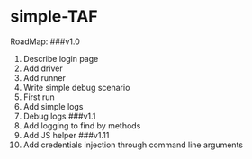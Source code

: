 # simple-TAF

RoadMap:
###v1.0
1. Describe login page
2. Add driver
3. Add runner
4. Write simple debug scenario
5. First run
6. Add simple logs
7. Debug logs
###v1.1
1. Add logging to find by methods
2. Add JS helper
###v1.11
1. Add credentials injection through command line arguments 